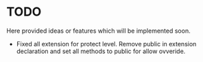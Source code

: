 # TODO

Here provided ideas or features which will be implemented soon.

- Fixed all extension for protect level. Remove public in extension declaration and set all methods to public for allow ovveride.
